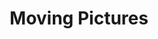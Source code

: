 ---
title: Moving Pictures
storyType: starter
connections:
  minor:
    - eric
    - interesting-times
    - the-truth
---